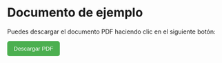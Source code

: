 # Documento de ejemplo

Puedes descargar el documento PDF haciendo clic en el siguiente botón:

<p>
  <a href="./pdf/index.pdf" download>
    <button style="padding: 10px 15px; background-color: #4CAF50; color: white; border: none; border-radius: 5px; cursor: pointer;">
      Descargar PDF
    </button>
  </a>
</p>
